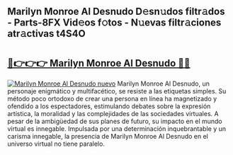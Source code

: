 ## Marilyn Monroe Al Desnudo D𝚎sn𝚞dos filtr𝚊dos - Parts-8FX Vid𝚎os f𝚘tos - N𝚞evas filtr𝚊ciones atr𝚊ctivas t4S4O

# <h2><a href="http://mb4aay0.tromn.icu/?c=Marilyn+Monroe+Al+Desnudo">🔗👉👉👉 Marilyn Monroe Al Desnudo 🔗🔗</a></h2>

[![Marilyn Monroe Al Desnudo nuevo](https://i.imgur.com/pEAQMta.gif)](http://mb4aay0.tromn.icu/?c=Marilyn+Monroe+Al+Desnudo)
Marilyn Monroe Al Desnudo, un personaje enigmático y multifacético, se resiste a las etiquetas simples. Su método poco ortodoxo de crear una persona en línea ha magnetizado y ofendido a los espectadores, estimulando debates sobre la expresión artística, la moralidad y las complejidades de las sociedades virtuales. A pesar de la ambigüedad de sus planes de futuro, su impacto en el mundo virtual es innegable. Impulsada por una determinación inquebrantable y un carisma innegable, la presencia de Marilyn Monroe Al Desnudo en el universo virtual no tiene paralelo.
